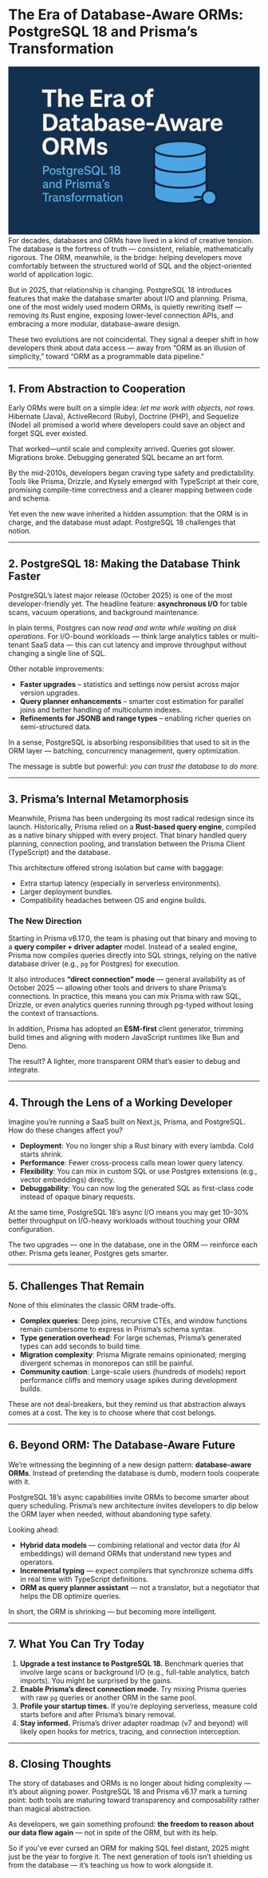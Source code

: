 # The Era of Database-Aware ORMs: PostgreSQL 18 and Prisma’s Transformation
![cover]
For decades, databases and ORMs have lived in a kind of creative tension. The database is the fortress of truth — consistent, reliable, mathematically rigorous. The ORM, meanwhile, is the bridge: helping developers move comfortably between the structured world of SQL and the object-oriented world of application logic.

But in 2025, that relationship is changing. PostgreSQL 18 introduces features that make the database smarter about I/O and planning. Prisma, one of the most widely used modern ORMs, is quietly rewriting itself — removing its Rust engine, exposing lower-level connection APIs, and embracing a more modular, database-aware design.

These two evolutions are not coincidental. They signal a deeper shift in how developers think about data access — away from “ORM as an illusion of simplicity,” toward “ORM as a programmable data pipeline.”

---

## 1. From Abstraction to Cooperation

Early ORMs were built on a simple idea: *let me work with objects, not rows.* Hibernate (Java), ActiveRecord (Ruby), Doctrine (PHP), and Sequelize (Node) all promised a world where developers could save an object and forget SQL ever existed.

That worked—until scale and complexity arrived. Queries got slower. Migrations broke. Debugging generated SQL became an art form.

By the mid-2010s, developers began craving type safety and predictability. Tools like Prisma, Drizzle, and Kysely emerged with TypeScript at their core, promising compile-time correctness and a clearer mapping between code and schema.

Yet even the new wave inherited a hidden assumption: that the ORM is in charge, and the database must adapt. PostgreSQL 18 challenges that notion.

---

## 2. PostgreSQL 18: Making the Database Think Faster

PostgreSQL’s latest major release (October 2025) is one of the most developer-friendly yet. The headline feature: **asynchronous I/O** for table scans, vacuum operations, and background maintenance.

In plain terms, Postgres can now *read and write while waiting on disk operations*. For I/O-bound workloads — think large analytics tables or multi-tenant SaaS data — this can cut latency and improve throughput without changing a single line of SQL.

Other notable improvements:

* **Faster upgrades** – statistics and settings now persist across major version upgrades.
* **Query planner enhancements** – smarter cost estimation for parallel joins and better handling of multicolumn indexes.
* **Refinements for JSONB and range types** – enabling richer queries on semi-structured data.

In a sense, PostgreSQL is absorbing responsibilities that used to sit in the ORM layer — batching, concurrency management, query optimization.

The message is subtle but powerful: *you can trust the database to do more.*

---

## 3. Prisma’s Internal Metamorphosis

Meanwhile, Prisma has been undergoing its most radical redesign since its launch. Historically, Prisma relied on a **Rust-based query engine**, compiled as a native binary shipped with every project. That binary handled query planning, connection pooling, and translation between the Prisma Client (TypeScript) and the database.

This architecture offered strong isolation but came with baggage:

* Extra startup latency (especially in serverless environments).
* Larger deployment bundles.
* Compatibility headaches between OS and engine builds.

### The New Direction

Starting in Prisma v6.17.0, the team is phasing out that binary and moving to a **query compiler + driver adapter** model. Instead of a sealed engine, Prisma now compiles queries directly into SQL strings, relying on the native database driver (e.g., `pg` for Postgres) for execution.

It also introduces **“direct connection” mode** — general availability as of October 2025 — allowing other tools and drivers to share Prisma’s connections. In practice, this means you can mix Prisma with raw SQL, Drizzle, or even analytics queries running through pg-typed without losing the context of transactions.

In addition, Prisma has adopted an **ESM-first** client generator, trimming build times and aligning with modern JavaScript runtimes like Bun and Deno.

The result? A lighter, more transparent ORM that’s easier to debug and integrate.

---

## 4. Through the Lens of a Working Developer

Imagine you’re running a SaaS built on Next.js, Prisma, and PostgreSQL. How do these changes affect you?

* **Deployment**: You no longer ship a Rust binary with every lambda. Cold starts shrink.
* **Performance**: Fewer cross-process calls mean lower query latency.
* **Flexibility**: You can mix in custom SQL or use Postgres extensions (e.g., vector embeddings) directly.
* **Debuggability**: You can now log the generated SQL as first-class code instead of opaque binary requests.

At the same time, PostgreSQL 18’s async I/O means you may get 10–30% better throughput on I/O-heavy workloads without touching your ORM configuration.

The two upgrades — one in the database, one in the ORM — reinforce each other. Prisma gets leaner, Postgres gets smarter.

---

## 5. Challenges That Remain

None of this eliminates the classic ORM trade-offs.

* **Complex queries**: Deep joins, recursive CTEs, and window functions remain cumbersome to express in Prisma’s schema syntax.
* **Type generation overhead**: For large schemas, Prisma’s generated types can add seconds to build time.
* **Migration complexity**: Prisma Migrate remains opinionated; merging divergent schemas in monorepos can still be painful.
* **Community caution**: Large-scale users (hundreds of models) report performance cliffs and memory usage spikes during development builds.

These are not deal-breakers, but they remind us that abstraction always comes at a cost. The key is to choose where that cost belongs.

---

## 6. Beyond ORM: The Database-Aware Future

We’re witnessing the beginning of a new design pattern: **database-aware ORMs**. Instead of pretending the database is dumb, modern tools cooperate with it.

PostgreSQL 18’s async capabilities invite ORMs to become smarter about query scheduling. Prisma’s new architecture invites developers to dip below the ORM layer when needed, without abandoning type safety.

Looking ahead:

* **Hybrid data models** — combining relational and vector data (for AI embeddings) will demand ORMs that understand new types and operators.
* **Incremental typing** — expect compilers that synchronize schema diffs in real time with TypeScript definitions.
* **ORM as query planner assistant** — not a translator, but a negotiator that helps the DB optimize queries.

In short, the ORM is shrinking — but becoming more intelligent.

---

## 7. What You Can Try Today

1. **Upgrade a test instance to PostgreSQL 18.** Benchmark queries that involve large scans or background I/O (e.g., full-table analytics, batch imports). You might be surprised by the gains.
2. **Enable Prisma’s direct connection mode.** Try mixing Prisma queries with raw `pg` queries or another ORM in the same pool.
3. **Profile your startup times.** If you’re deploying serverless, measure cold starts before and after Prisma’s binary removal.
4. **Stay informed.** Prisma’s driver adapter roadmap (v7 and beyond) will likely open hooks for metrics, tracing, and connection interception.

---

## 8. Closing Thoughts

The story of databases and ORMs is no longer about hiding complexity — it’s about aligning power. PostgreSQL 18 and Prisma v6.17 mark a turning point: both tools are maturing toward transparency and composability rather than magical abstraction.

As developers, we gain something profound: **the freedom to reason about our data flow again** — not in spite of the ORM, but with its help.

So if you’ve ever cursed an ORM for making SQL feel distant, 2025 might just be the year to forgive it. The next generation of tools isn’t shielding us from the database — it’s teaching us how to work alongside it.

[cover]: ./cover.png